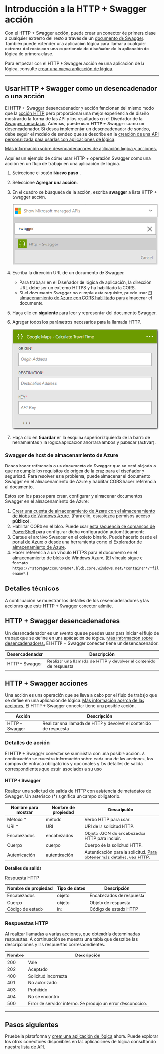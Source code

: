 
<properties
    pageTitle="Agregar el HTTP + Swagger acción en las aplicaciones de lógica | Microsoft Azure"
    description="Información general del HTTP + Swagger acción y operaciones"
    services=""
    documentationCenter=""
    authors="jeffhollan"
    manager="erikre"
    editor=""
    tags="connectors"/>

<tags
   ms.service="logic-apps"
   ms.devlang="na"
   ms.topic="article"
   ms.tgt_pltfrm="na"
   ms.workload="na"
   ms.date="07/18/2016"
   ms.author="jehollan"/>

# <a name="get-started-with-the-http--swagger-action"></a>Introducción a la HTTP + Swagger acción

Con el HTTP + Swagger acción, puede crear un conector de primera clase a cualquier extremo del resto a través de un [documento de Swagger](https://swagger.io). También puede extender una aplicación lógica para llamar a cualquier extremo del resto con una experiencia de diseñador de la aplicación de lógica de primera clase.

Para empezar con el HTTP + Swagger acción en una aplicación de la lógica, consulte [crear una nueva aplicación de lógica](../app-service-logic/app-service-logic-create-a-logic-app.md).

---

## <a name="use-http--swagger-as-a-trigger-or-an-action"></a>Usar HTTP + Swagger como un desencadenador o una acción

El HTTP + Swagger desencadenador y acción funcionan del mismo modo que la [acción HTTP](connectors-native-http.md) pero proporcionar una mejor experiencia de diseño mostrando la forma de las API y los resultados en el Diseñador de la [Swagger metadatos](https://swagger.io). Además, puede usar HTTP + Swagger como un desencadenador. Si desea implementar un desencadenador de sondeo, debe seguir el modelo de sondeo que se describe en la [creación de una API personalizada para usarlas con aplicaciones de lógica](../app-service-logic/app-service-logic-create-api-app.md#polling-triggers).

[Más información sobre desencadenadores de aplicación lógica y acciones.](connectors-overview.md)

Aquí es un ejemplo de cómo usar HTTP + operación Swagger como una acción en un flujo de trabajo en una aplicación de lógica.

1. Seleccione el botón **Nuevo paso** .
2. Seleccione **Agregar una acción**.
3. En el cuadro de búsqueda de la acción, escriba **swagger** a lista HTTP + Swagger acción.

    ![Seleccione HTTP + Swagger acción](./media/connectors-native-http-swagger/using-action-1.png)

4. Escriba la dirección URL de un documento de Swagger:
    - Para trabajar en el Diseñador de lógica de aplicación, la dirección URL debe ser un extremo HTTPS y ha habilitado la CORS.
    - Si el documento Swagger no cumple este requisito, puede usar [El almacenamiento de Azure con CORS habilitado](#hosting-swagger-from-storage) para almacenar el documento.
5. Haga clic en **siguiente** para leer y representar del documento Swagger.
6. Agregar todos los parámetros necesarios para la llamada HTTP.

    ![Finalizar la acción de HTTP](./media/connectors-native-http-swagger/using-action-2.png)

1. Haga clic en **Guardar** en la esquina superior izquierda de la barra de herramientas y la lógica aplicación ahorrará ambos y publicar (activar).

### <a name="host-swagger-from-azure-storage"></a>Swagger de host de almacenamiento de Azure

Desea hacer referencia a un documento de Swagger que no está alojado o que no cumple los requisitos de origen de la cruz para el diseñador y seguridad. Para resolver este problema, puede almacenar el documento Swagger en el almacenamiento de Azure y habilitar CORS hacer referencia al documento.  

Estos son los pasos para crear, configurar y almacenar documentos Swagger en el almacenamiento de Azure:

1. [Crear una cuenta de almacenamiento de Azure con el almacenamiento de blobs de Windows Azure](../storage/storage-create-storage-account.md). (Para ello, establezca permisos acceso **público**).
2. Habilitar CORS en el blob. Puede usar [esta secuencia de comandos de PowerShell](https://github.com/logicappsio/EnableCORSAzureBlob/blob/master/EnableCORSAzureBlob.ps1) para configurar dicha configuración automáticamente.
3. Cargue el archivo Swagger en el objeto binario. Puede hacerlo desde el [portal de Azure](https://portal.azure.com) o desde una herramienta como el [Explorador de almacenamiento de Azure](http://storageexplorer.com/).
1. Hacer referencia a un vínculo HTTPS para el documento en el almacenamiento de blobs de Windows Azure. (El vínculo sigue el formato `https://*storageAccountName*.blob.core.windows.net/*container*/*filename*`.)



## <a name="technical-details"></a>Detalles técnicos

A continuación se muestran los detalles de los desencadenadores y las acciones que este HTTP + Swagger conector admite.

## <a name="http--swagger-triggers"></a>HTTP + Swagger desencadenadores

Un desencadenador es un evento que se pueden usar para iniciar el flujo de trabajo que se define en una aplicación de lógica. [Más información sobre desencadenadores.](connectors-overview.md) El HTTP + Swagger conector tiene un desencadenador.

|Desencadenador|Descripción|
|---|---|
|HTTP + Swagger|Realizar una llamada de HTTP y devolver el contenido de respuesta|

## <a name="http--swagger-actions"></a>HTTP + Swagger acciones

Una acción es una operación que se lleva a cabo por el flujo de trabajo que se define en una aplicación de lógica. [Más información acerca de las acciones.](connectors-overview.md) El HTTP + Swagger conector tiene una posible acción.

|Acción|Descripción|
|---|---|
|HTTP + Swagger|Realizar una llamada de HTTP y devolver el contenido de respuesta|

### <a name="action-details"></a>Detalles de acción

El HTTP + Swagger conector se suministra con una posible acción. A continuación se muestra información sobre cada una de las acciones, los campos de entrada obligatorios y opcionales y los detalles de salida correspondientes que están asociados a su uso.

#### <a name="http--swagger"></a>HTTP + Swagger

Realizar una solicitud de salida de HTTP con asistencia de metadatos de Swagger.
Un asterisco (*) significa un campo obligatorio.

|Nombre para mostrar|Nombre de propiedad|Descripción|
|---|---|---|
|Método *|método|Verbo HTTP para usar.|
|URI *|URI|URI de la solicitud HTTP.|
|Encabezados|encabezados|Objeto JSON de encabezados HTTP para incluir.|
|Cuerpo|cuerpo|Cuerpo de la solicitud HTTP.|
|Autenticación|autenticación|Autenticación para la solicitud. [Para obtener más detalles, vea HTTP](./connectors-native-http.md#authentication).|

**Detalles de salida**

Respuesta HTTP

|Nombre de propiedad|Tipo de datos|Descripción|
|---|---|---|
|Encabezados|objeto|Encabezados de respuesta|
|Cuerpo|objeto|Objeto de respuesta|
|Código de estado|int|Código de estado HTTP|

### <a name="http-responses"></a>Respuestas HTTP

Al realizar llamadas a varias acciones, que obtendría determinadas respuestas. A continuación se muestra una tabla que describe las descripciones y las respuestas correspondientes.

|Nombre|Descripción|
|---|---|
|200|Vale|
|202|Aceptado|
|400|Solicitud incorrecta|
|401|No autorizado|
|403|Prohibido|
|404|No se encontró|
|500|Error de servidor interno. Se produjo un error desconocido.|

---

## <a name="next-steps"></a>Pasos siguientes

Pruebe la plataforma y [crear una aplicación de lógica](../app-service-logic/app-service-logic-create-a-logic-app.md) ahora. Puede explorar los otros conectores disponibles en las aplicaciones de lógica consultando nuestra [lista de API](apis-list.md).
